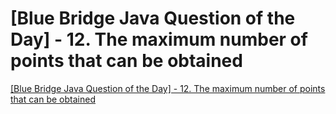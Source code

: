 # [Blue Bridge Java Question of the Day] - 12. The maximum number of points that can be obtained
[[Blue Bridge Java Question of the Day] - 12. The maximum number of points that can be obtained](https://aiwithcloud.com/2022/09/15/blue_bridge_java_question_of_the_day___12-_the_maximum_number_of_points_that_can_be_obtained/)